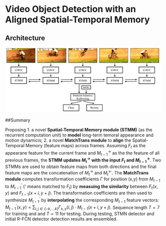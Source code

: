 # Video Object Detection with an Aligned Spatial-Temporal Memory

## Architecture

![](imgs/STMN.png)

##Summary

Proposing 1. a novel **Spatial-Temporal Memory module (STMM)** (as the recurrent computation unit) to **model** long-term temoral appearance and motion dynamicis; 2. a novel **MatchTrans module** to **align** the Spatial-Temporal Memory (feature maps) across frames.
Assuming $F_t$ as the appearane feature for the current frame and $M^{\rightarrow}_{t-1}$ as the the feature of all previous frames, the **STMM updates $M^{\rightarrow}_{t}$ with the input $F_t$ and $M^{\rightarrow}_{t-1}$**. Two STMMs are used to obtain feature maps from both directions and the final feature maps are the concatenation of $M^{\rightarrow}_{t}$ and $M^{\leftarrow}_{t}$. The **MatchTrans module** computes transformation coefficients $\Gamma$ for position (x,y) from $M_{t-1}$ to $M^{'}_{t-1}$ (' means matched to $F_t$) by **measuing the similarity** between $F_t(x,y)$ and $F_{t-1}(x+i,y+j)$. The transformation coefficients are then used to synthesize $M^{'}_{t-1}$ by **interpolating** the corresponding $M_{t-1}$ feature vectors: $M^{'}_{t-1}(x,y)=\sum_{i,j \in \{-k,...k\}} \Gamma_{x,y}(i,j) \cdot M_{t-1}(x+i,y+j)$. Sequence length $T=7$ for training and and $T=11$ for testing. During testing, STMN detector and initial R-FCN detector detection results are ensembled.
